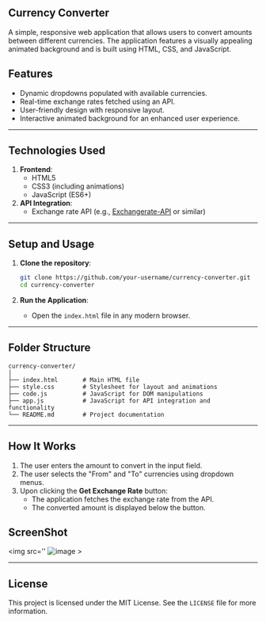 ## Currency Converter

A simple, responsive web application that allows users to convert amounts between different currencies. The application features a visually appealing animated background and is built using HTML, CSS, and JavaScript.

## Features
- Dynamic dropdowns populated with available currencies.
- Real-time exchange rates fetched using an API.
- User-friendly design with responsive layout.
- Interactive animated background for an enhanced user experience.

---

## Technologies Used
1. **Frontend**:
   - HTML5
   - CSS3 (including animations)
   - JavaScript (ES6+)
2. **API Integration**:
   - Exchange rate API (e.g., [Exchangerate-API](https://www.exchangerate-api.com/) or similar)

---

## Setup and Usage
1. **Clone the repository**:
   ```bash
   git clone https://github.com/your-username/currency-converter.git
   cd currency-converter
   ```


4. **Run the Application**:
   - Open the `index.html` file in any modern browser.

---

## Folder Structure
```plaintext
currency-converter/
│
├── index.html       # Main HTML file
├── style.css        # Stylesheet for layout and animations
├── code.js          # JavaScript for DOM manipulations
├── app.js           # JavaScript for API integration and functionality
└── README.md        # Project documentation
```

---

## How It Works
1. The user enters the amount to convert in the input field.
2. The user selects the "From" and "To" currencies using dropdown menus.
3. Upon clicking the **Get Exchange Rate** button:
   - The application fetches the exchange rate from the API.
   - The converted amount is displayed below the button.

  
## ScreenShot

<img src='' ![image](https://github.com/user-attachments/assets/c1936fe5-41ff-4b5b-878e-84752d96683c) >


---

## License
This project is licensed under the MIT License. See the `LICENSE` file for more information.

